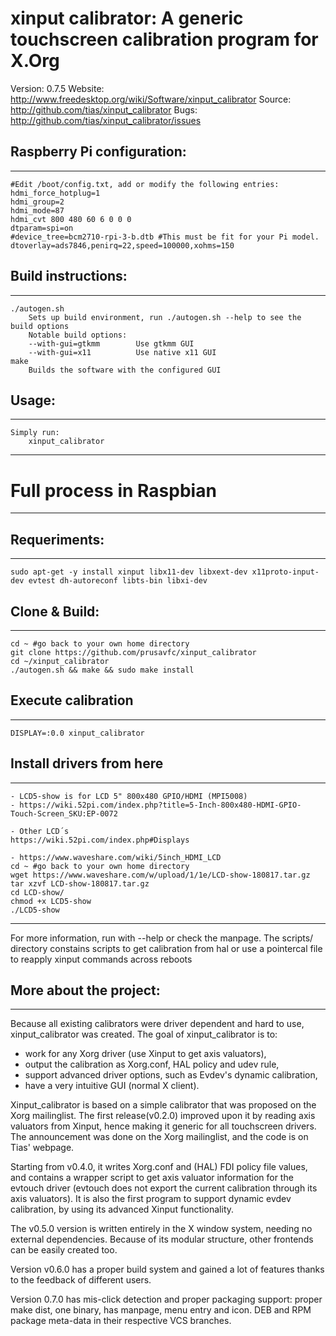 # xinput calibrator: A generic touchscreen calibration program for X.Org

Version: 0.7.5
Website: http://www.freedesktop.org/wiki/Software/xinput_calibrator
Source:  http://github.com/tias/xinput_calibrator
Bugs:    http://github.com/tias/xinput_calibrator/issues

## Raspberry Pi configuration:
-------------------
```
#Edit /boot/config.txt, add or modify the following entries:
hdmi_force_hotplug=1
hdmi_group=2
hdmi_mode=87
hdmi_cvt 800 480 60 6 0 0 0
dtparam=spi=on
#device_tree=bcm2710-rpi-3-b.dtb #This must be fit for your Pi model.
dtoverlay=ads7846,penirq=22,speed=100000,xohms=150
```

## Build instructions:
-------------------
```
./autogen.sh
    Sets up build environment, run ./autogen.sh --help to see the build options
    Notable build options:
    --with-gui=gtkmm        Use gtkmm GUI
    --with-gui=x11          Use native x11 GUI
make
    Builds the software with the configured GUI
```

## Usage:
------
```
Simply run:
    xinput_calibrator
```

__________________________________
# Full process in Raspbian
__________________________________
## Requeriments:
-------------------
```
sudo apt-get -y install xinput libx11-dev libxext-dev x11proto-input-dev evtest dh-autoreconf libts-bin libxi-dev
```

## Clone & Build:
-------------------
```
cd ~ #go back to your own home directory
git clone https://github.com/prusavfc/xinput_calibrator
cd ~/xinput_calibrator
./autogen.sh && make && sudo make install
```

## Execute calibration
------
```
DISPLAY=:0.0 xinput_calibrator
```

## Install drivers from here
------
```
- LCD5-show is for LCD 5" 800x480 GPIO/HDMI (MPI5008)
- https://wiki.52pi.com/index.php?title=5-Inch-800x480-HDMI-GPIO-Touch-Screen_SKU:EP-0072

- Other LCD´s
https://wiki.52pi.com/index.php#Displays

- https://www.waveshare.com/wiki/5inch_HDMI_LCD
cd ~ #go back to your own home directory
wget https://www.waveshare.com/w/upload/1/1e/LCD-show-180817.tar.gz
tar xzvf LCD-show-180817.tar.gz
cd LCD-show/
chmod +x LCD5-show
./LCD5-show
```
_________________________________

For more information, run with --help or check the manpage.
The scripts/ directory constains scripts to get calibration from hal or use a pointercal file to reapply xinput commands across reboots


## More about the project:
-----------------------
Because all existing calibrators were driver dependent and hard to use, xinput_calibrator was created. The goal of xinput_calibrator is to: 
* work for any Xorg driver (use Xinput to get axis valuators), 
* output the calibration as Xorg.conf, HAL policy and udev rule, 
* support advanced driver options, such as Evdev's dynamic calibration, 
* have a very intuitive GUI (normal X client). 

Xinput_calibrator is based on a simple calibrator that was proposed on the Xorg mailinglist. The first release(v0.2.0) improved upon it by reading axis valuators from Xinput, hence making it generic for all touchscreen drivers. The announcement was done on the Xorg mailinglist, and the code is on Tias' webpage. 

Starting from v0.4.0, it writes Xorg.conf and (HAL) FDI policy file values, and contains a wrapper script to get axis valuator information for the evtouch driver (evtouch does not export the current calibration through its axis valuators). It is also the first program to support dynamic evdev calibration, by using its advanced Xinput functionality.

The v0.5.0 version is written entirely in the X window system, needing no external dependencies. Because of its modular structure, other frontends can be easily created too.

Version v0.6.0 has a proper build system and gained a lot of features thanks to the feedback of different users.

Version 0.7.0 has mis-click detection and proper packaging support: proper make dist, one binary, has manpage, menu entry and icon. DEB and RPM package meta-data in their respective VCS branches.

